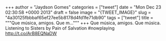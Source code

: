 
+++
author = "Jaydson Gomes"
categories = ["tweet"]
date = "Mon Dec 23 02:30:58 +0000 2013"
draft = false
image = "{TWEET_IMAGE}"
slug = "4a30125fbbbaf65ef27ee5b8178d4fd1fe71db90"
tags = ["tweet"]
title = """Que música, amigos. Que m..."""
+++
Que música, amigos. Que música. Listening to Sisters by Pain of Salvation #nowplaying http://t.co/ArB8EQNaDW
